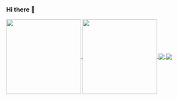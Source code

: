 ### Hi there 👋

<a href="https://github.com/yadi09/github-readme-stats">
  <img height=200 align="center" src="https://github-readme-stats.vercel.app/api?username=yadi09" />
</a>
<a href="https://github.com/yadi09/convoychat">
  <img height=200 align="center" src="https://github-readme-stats.vercel.app/api/top-langs?username=yadi09&layout=compact&langs_count=8&card_width=320" />
</a>


<a href="https://github.com/yadi09/github-readme-stats">
  <img align="center" src="https://github-readme-stats.vercel.app/api/pin/?username=yadi09&repo=github-readme-stats" />
</a>
<a href="https://github.com/yadi09/convoychat">
  <img align="center" src="https://github-readme-stats.vercel.app/api/pin/?username=yadi09&repo=convoychat" />
</a>
